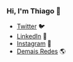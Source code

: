 ### Hi, I'm Thiago 👋

- <a href="https://www.twitter.com/nerdbones/">Twitter</a> 🐦
- <a href="https://www.linkedin.com/in/thiagodavid/">LinkedIn</a> 💼
- <a href="https://www.instagram.com/nerdbones/">Instagram</a> 📸
- <a href="https://about.me/nerdbones">Demais Redes</a> 🌎
